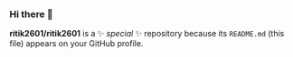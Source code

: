 ### Hi there 👋


**ritik2601/ritik2601** is a ✨ _special_ ✨ repository because its `README.md` (this file) appears on your GitHub profile.








